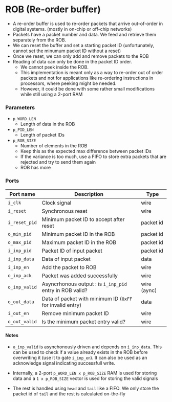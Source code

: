 # ROB (Re-order buffer)

- A re-order buffer is used to re-order packets that arrive out-of-order in digital systems. (mostly in on-chip or off-chip networks)
- Packets have a packet number and data. We feed and retrieve them separately from the ROB.
- We can reset the buffer and set a starting packet ID (unfortunately, cannot set the minumum packet ID without a reset)
- Once we reset, we can only add and remove packets to the ROB
- Reading of data can only be done in the packet ID order. 
  - We cannot peek inside the ROB. 
  - This implementation is meant only as a way to re-order out of order packets and not for applications like re-ordering instructions in processors, where peeking might be needed.
  - However, it could be done with some rather small modifications while still using a 2-port RAM

### Parameters
- ```p_WORD_LEN```
  - Length of data in the ROB    
- ```p_PID_LEN```    
  - Length of packet IDs
- ```p_ROB_SIZE```     
  - Number of elements in the ROB
  - Keep this as the expected max difference between packet IDs
  - If the variance is too much, use a FIFO to store extra packets that are rejected and try to send them again
  - ROB has more 

### Ports

| Port name         | Description | Type |
|---                | --- | --- |
| ```i_clk```       | Clock signal | wire 
| ```i_reset```     | Synchronous reset | wire
| ```i_reset_pid``` | Minimum packet ID to accept after reset | packet id 
| ```o_min_pid```   | Minimum packet ID in the ROB  | packet id
| ```o_max_pid```   | Maximum packet ID in the ROB  | packet id
| ```i_inp_pid```   | Packet ID of input packet     | packet id
| ```i_inp_data```  | Data of input packet          | data
| ```i_inp_en```    | Add the packet to ROB         | wire
| ```o_inp_ack```   | Packet was added successfully | wire
| ```o_inp_valid``` | Asyncrhonous output : is ```i_inp_pid``` entry in ROB valid? | wire (aync)
| ```o_out_data```  | Data of packet with minimum ID (```0xFF``` for invalid entry) | data
| ```i_out_en```    | Remove minimum packet ID | wire
| ```o_out_valid``` | Is the minimum packet entry valid? | wire

#### Notes

- ```o_inp_valid``` is asynchonously driven and depends on ```i_inp_data```. This can be used to check if a value already exists in the ROB before overwriting it (use it to gate ```i_inp_en```). It can also be used as an acknowledge signal indicating successfull write.

- Internally, a 2-port ```p_WORD_LEN x p_ROB_SIZE``` RAM is used for storing data and a ```1 x p_ROB_SIZE``` vector is used for storing the valid signals
- The rest is handled using ```head``` and ```tail``` like a FIFO. We only store the packet id of ```tail``` and the rest is calculated on-the-fly
